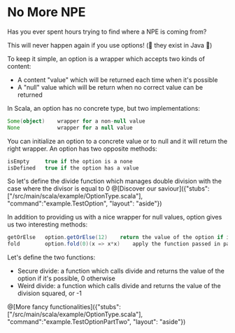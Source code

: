 # No More NPE

Has you ever spent hours trying to find where a NPE is coming from?

This will never happen again if you use options! (🎉 they exist in Java 🎉)

To keep it simple, an option is a wrapper which accepts two kinds of content: 
* A content "value" which will be returned each time when it's possible
* A "null" value which will be return when no correct value can be returned

In Scala, an option has no concrete type, but two implementations:
```scala
Some(object)	wrapper for a non-null value
None			wrapper for a null value
```


You can initialize an option to a concrete value or to null and it will return the right wrapper.
An option has two opposite methods: 
```scala
isEmpty		true if the option is a none
isDefined	true if the option has a value
```

So let's define the divide function which manages double division with the case where the divisor is equal to 0
@[Discover our saviour]({"stubs":["/src/main/scala/example/OptionType.scala"], "command":"example.TestOption", "layout": "aside"})


In addition to providing us with a nice wrapper for null values, option gives us two interesting methods:
```scala
getOrElse	option.getOrElse(12)	return the value of the option if it's defined, or a default value if it's empty
fold		option.fold(0)(x => x*x)	apply the function passed in parameter if the option is defined or has a default value otherwise
```

Let's define the two functions:
* Secure divide: a function which calls divide and returns the value of the option if it's possible, 0 otherwise
* Weird divide: a function which calls divide and returns the value of the division squared, or -1


@[More fancy functionalities]({"stubs":["/src/main/scala/example/OptionType.scala"], "command":"example.TestOptionPartTwo", "layout": "aside"})
